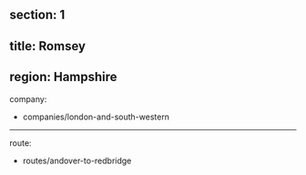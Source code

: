 ﻿section: 1
----
title: Romsey
----
region: Hampshire
----
company:
- companies/london-and-south-western
----
route:
- routes/andover-to-redbridge
